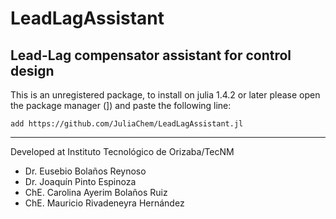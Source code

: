 # LeadLagAssistant
## Lead-Lag compensator assistant for control design

This is an unregistered package, to install on julia 1.4.2 or later please open the package manager (]) and paste the following line:

``add https://github.com/JuliaChem/LeadLagAssistant.jl``

---
Developed at Instituto Tecnológico de Orizaba/TecNM
  - Dr. Eusebio Bolaños Reynoso
  - Dr. Joaquín Pinto Espinoza
  - ChE. Carolina Ayerim Bolaños Ruiz
  - ChE. Mauricio Rivadeneyra Hernández
